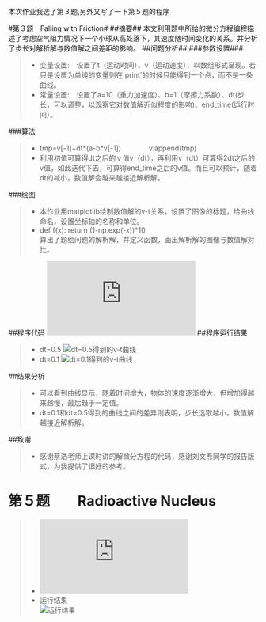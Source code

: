 本次作业我选了第３题,另外又写了一下第５题的程序

#第３题　Falling with Friction#
##摘要##
  本文利用题中所给的微分方程编程描述了考虑空气阻力情况下一个小球从高处落下，其速度随时间变化的关系。并分析了步长对解析解与数值解之间差距的影响。
##问题分析##
###参数设置###
>- 变量设置:　设置了t（运动时间）、v（运动速度），以数组形式呈现。若只是设置为单纯的变量则在'print'的时候只能得到一个点，而不是一条曲线。
>- 常量设置:　设置了a=10（重力加速度）、b=1（摩擦力系数）、dt(步长，可以调整，以观察它对数值解近似程度的影响)、end_time(运行时间）。

###算法
>- tmp=v[-1]+dt*(a-b*v[-1])　　　　v.append(tmp)　　　　　　　　　　　　　　　　　　　　　　　　　　　　　　　　　　　　　　　　
>- 利用初值可算得dt之后的ｖ值v（dt），再利用v（dt）可算得2dt之后的v值，如此迭代下去，可算得end_time之后的v值。而且可以预计，随着dt的减小，数值解会越来越接近解析解。


###绘图
>- 本作业用matplotlib绘制数值解的v-t关系，设置了图像的标题，给曲线命名，设置坐标轴的名称和单位。
>- def f(x): return (1-np.exp(-x))*10                                                                                         
算出了题给问题的解析解，并定义函数，画出解析解的图像与数值解对比。

##程序代码
![代码链接](https://github.com/Zhicheng-Zhang/computationalphysics_N20133011101211/blob/master/chapter1/frictionalfall.py)
##程序运行结果
>- dt=0.5                                    ![dt=0.5得到的v-t曲线](https://github.com/Zhicheng-Zhang/computationalphysics_N20133011101211/blob/master/chapter1/figure_1.png)
>- dt=0.1                                    ![dt=0.1得到的v-t曲线](https://github.com/Zhicheng-Zhang/computationalphysics_N20133011101211/blob/master/chapter1/figure_1.1.png)

##结果分析
>- 可以看到曲线显示，随着时间增大，物体的速度逐渐增大，但增加得越来越慢，最后趋于一定值。
>- dt=0.1和dt=0.5得到的曲线之间的差异则表明，步长选取越小，数值解越接近解析解。

##致谢
>- 感谢蔡浩老师上课时讲的解微分方程的代码，感谢刘文焘同学的报告版式，为我提供了很好的参考。

第５题　　Radioactive Nucleus
=================================
>- ![代码链接](https://github.com/Zhicheng-Zhang/computationalphysics_N20133011101211/blob/master/chapter1/ABdecay.py)
>- 运行结果　　　　　　　　　　　　　　　　　　　　　　　　　　　　　　　　　　　　　　　　　　　　　　　　　　　　　　　　　　
![运行结果](https://github.com/Zhicheng-Zhang/computationalphysics_N20133011101211/blob/master/chapter1/figure_1.2.png)






